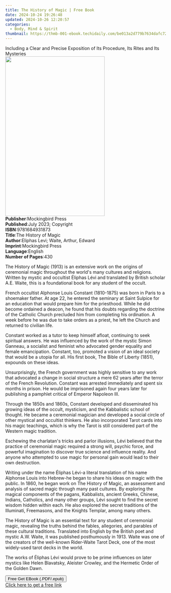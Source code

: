 ```yaml
---
title: The History of Magic | Free Book
date: 2024-10-24 19:26:48
updated: 2024-10-26 12:20:57
categories:
  - Body, Mind & Spirit
thumbnail: https://thmb-001-ebook.techidaily.com/be013a2d779b7634dafc72c051f1936fb6abc1bde08b568dc915ff665dcd0f6b.jpg
---
```

<main id="book-container">
  <div class="flex flex-col">
    <div class="book-brief flex-1 py-6 px-4 sm:p-6 md:py-10 md:px-8">
      <!-- brief-->
      <div class="book-brief-main">
        Including a Clear and Precise Exposition of Its Procedure, Its Rites and
        Its Mysteries
      </div>
    </div>
    <div
      class="book-meta-info flex-1 grid gap-4 col-start-1 col-end-3 row-start-1 sm:mb-6 sm:grid-cols-4 lg:gap-6 lg:col-start-2 lg:row-end-6 lg:row-span-6 lg:mb-0"
    >
      <div
        class="book-meta-info-left place-content-center mt-4 p-4 text-sm leading-6 col-start-2 col-span-2 dark:text-slate-400"
      >
        <img
          class="w-full h-500 object-cover rounded-lg sm:h-255 sm:col-span-2 lg:col-span-full"
          src="https://img-001-ebook.techidaily.com/df69a5215c9543219e067f63420ceee145ab103a53822cc78d0abaf37ec480bc.jpg"
          alt=""
          width="312"
          height="500"
        />
      </div>
      <div
        class="book-meta-info-right mt-2 col-start-1 row-start-2 col-span-3 self-center"
      >
        <!-- meta data  -->
        <div class="flex flex-col px-4 md:px-8">
          <div class="flex-1">
            <strong>Publisher</strong>:<span class="px-2"
              >Mockingbird Press</span
            >
          </div>
          <div class="flex-1">
            <strong>Published</strong>:<span class="px-2"
              >July 2023; Copyright</span
            >
          </div>
          <div class="flex-1">
            <strong>ISBN</strong>:<span class="px-2">9781684931873</span>
          </div>
          <div class="flex-1">
            <strong>Title</strong>:<span class="px-2"
              >The History of Magic</span
            >
          </div>
          <div class="flex-1">
            <strong>Author</strong>:<span class="px-2"
              >Eliphas Levi; Waite, Arthur, Edward</span
            >
          </div>
          <div class="flex-1">
            <strong>Imprint</strong>:<span class="px-2">Mockingbird Press</span>
          </div>
          <div class="flex-1">
            <strong>Language</strong>:<span class="px-2">English</span>
          </div>
          <div class="flex-1">
            <strong>Number of Pages</strong>:<span class="px-2">430</span>
          </div>
        </div>
      </div>
    </div>
    <div class="book-description flex-1 py-6 px-4 sm:p-6 md:py-10 md:px-8">
      <div class="book-description-main">
        <div accordion-content="" id="description">
          <p>
            The History of Magic (1913) is an extensive work on the origins of
            ceremonial magic throughout the world's many cultures and religions.
            Written by mystic and occultist Éliphas Lévi and translated by
            British scholar A.E. Waite, this is a foundational book for any
            student of the occult.
          </p>
          <p>
            French occultist Alphonse Louis Constant (1810-1875) was born in
            Paris to a shoemaker father. At age 22, he entered the seminary at
            Saint Sulpice for an education that would prepare him for the
            priesthood. While he did become ordained a deacon, he found that his
            doubts regarding the doctrine of the Catholic Church precluded him
            from completing his ordination. A week before he was due to take
            orders as a priest, he left the Church and returned to civilian
            life.&nbsp;
          </p>
          <p>
            Constant worked as a tutor to keep himself afloat, continuing to
            seek spiritual answers. He was influenced by the work of the mystic
            Simon Ganneau, a socialist and feminist who advocated gender
            equality and female emancipation. Constant, too, promoted a vision
            of an ideal society that would be a utopia for all. His first book,
            The Bible of Liberty (1851), expounds on these ideas.&nbsp;
          </p>
          <p>
            Unsurprisingly, the French government was highly sensitive to any
            work that advocated a change in social structure a mere 62 years
            after the terror of the French Revolution. Constant was arrested
            immediately and spent six months in prison. He would be imprisoned
            again four years later for publishing a pamphlet critical of Emperor
            Napoleon III.
          </p>
          <p>
            Through the 1850s and 1860s, Constant developed and disseminated his
            growing ideas of the occult, mysticism, and the Kabbalistic school
            of thought. He became a ceremonial magician and developed a social
            circle of other mystical and occultist thinkers. He also
            incorporated Tarot cards into his magic teachings, which is why the
            Tarot is still considered part of the Western magic tradition.
          </p>
          <p>
            Eschewing the charlatan's tricks and parlor illusions, Lévi believed
            that the practice of ceremonial magic required a strong will,
            psychic force, and powerful imagination to discover true science and
            influence reality. And anyone who attempted to use magic for
            personal gain would lead to their own destruction.&nbsp;
          </p>
          <p>
            Writing under the name Éliphas Lévi-a literal translation of his
            name Alphonse Louis into Hebrew-he began to share his ideas on magic
            with the public. In 1860, he began work on The History of Magic, an
            assessment and analysis of sacred magic through many past cultures.
            By exploring the magical components of the pagans, Kabbalists,
            ancient Greeks, Chinese, Indians, Catholics, and many other groups,
            Lévi sought to find the secret wisdom hidden within each. He also
            explored the secret traditions of the Illuminati, Freemasons, and
            the Knights Templar, among many others.&nbsp;
          </p>
          <p>
            The History of Magic is an essential text for any student of
            ceremonial magic, revealing the truths behind the fables,
            allegories, and parables of these cultural traditions. Translated
            into English by the British poet and mystic A.W. Waite, it was
            published posthumously in 1913. Waite was one of the creators of the
            well-known Rider-Waite Tarot Deck, one of the most widely-used tarot
            decks in the world.
          </p>
          <p>
            The works of Éliphas Lévi would prove to be prime influences on
            later mystics like Helen Blavatsky, Aleister Crowley, and the
            Hermetic Order of the Golden Dawn.
          </p>
        </div>
        <div class="accordion-fader"></div>
      </div>
    </div>
    <div class="book-excerpts flex-1 py-6 px-4 sm:p-6 md:py-10 md:px-8"></div>
    <div
      class="book-about-author flex-1 py-6 px-4 sm:p-6 md:py-10 md:px-8"
    ></div>
    <div class="book-free-get flex-1 py-6 px-4 sm:p-6 md:py-10 md:px-8">
      <button
        id="btn-free-get"
        class="bg-blue-500 hover:bg-blue-700 text-white font-bold py-2 px-4 rounded"
      >
        Free Get EBook (.PDF/.epub)
      </button>
      <div id="countdown-display" class="px-2 text-lg mt-2"></div>
      <a
        id="free-link"
        class="hidden bg-blue-500 hover:bg-blue-700 text-white font-bold py-2 px-4 rounded"
        href="https://www.ebooks.com/en-us/book/210909896/the-history-of-magic/eliphas-levi/"
        target="_blank"
        >Click here to get a free link</a
      >
    </div>
    <script>
      let countdownTime = 0;
      let countdownInterval = null;
      document
        .getElementById('btn-free-get')
        .addEventListener('click', startCountdown);
      function startCountdown() {
        countdownTime = new Date().getTime() + 60000 * 3;
        countdownInterval = setInterval(updateCountdown, 1000);
        document.getElementById('btn-free-get').disabled = true;
        document
          .getElementById('btn-free-get')
          .classList.add('bg-gray-500', 'cursor-not-allowed');
      }
      function updateCountdown() {
        let currentTime = new Date().getTime();
        let timeLeft = countdownTime - currentTime;
        let secondsLeft = Math.floor(timeLeft / 1000);
        document.getElementById('countdown-display').innerHTML =
          `Remaining time: ${secondsLeft} seconds.`;
        if (secondsLeft <= 0) {
          clearInterval(countdownInterval);
          document.getElementById('btn-free-get').classList.add('hidden');
          document.getElementById('free-link').classList.remove('hidden');
          document.getElementById('countdown-display').innerHTML = '';
        }
      }
    </script>
  </div>
</main>
